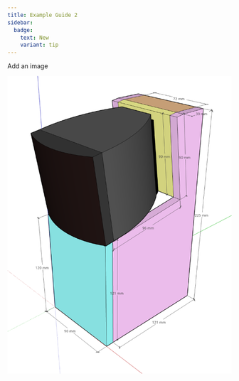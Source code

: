 ```yaml
---
title: Example Guide 2
sidebar:
  badge:
    text: New
    variant: tip
---
```


Add an image

![speaker](../../../assets/images/speaker.png)